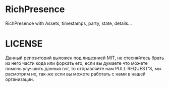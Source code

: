 # RichPresence
RichPresence with Assets, timestamps, party, state, details...

# LICENSE
Данный репозиторий выложен под лицезнией MIT, не стесняйтесь брать из него части кода или форкать его, если вы думаете что можете помочь улучшить данный гит, то отправляйте нам PULL REQUEST'S, мы расмотрим их, так-же если вы можете работать с нами в нашей организации.
